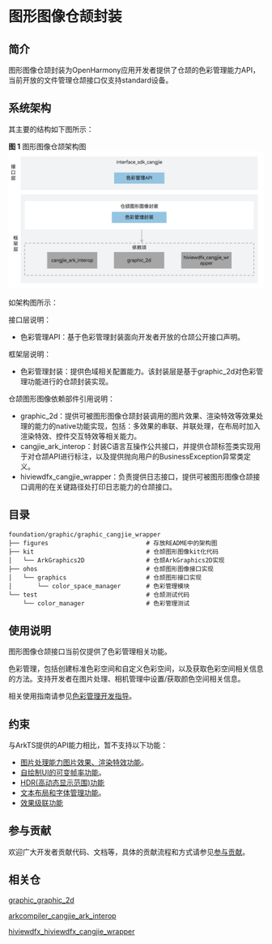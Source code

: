 # 图形图像仓颉封装

## 简介

图形图像仓颉封装为OpenHarmony应用开发者提供了仓颉的色彩管理能力API，当前开放的文件管理仓颉接口仅支持standard设备。

## 系统架构

其主要的结构如下图所示：

**图 1**  图形图像仓颉架构图
![图形图像仓颉接口](figures/graphic_cangjie_wrapper_architecture_zh.png)

如架构图所示：

接口层说明：

- 色彩管理API：基于色彩管理封装面向开发者开放的仓颉公开接口声明。

框架层说明：

- 色彩管理封装：提供色域相关配置能力。该封装层是基于graphic_2d对色彩管理功能进行的仓颉封装实现。

仓颉图形图像依赖部件引用说明：

- graphic_2d：提供可被图形图像仓颉封装调用的图片效果、渲染特效等效果处理的能力的native功能实现，包括：多效果的串联、并联处理，在布局时加入渲染特效、控件交互特效等相关能力。
- cangjie_ark_interop：封装C语言互操作公共接口，并提供仓颉标签类实现用于对仓颉API进行标注，以及提供抛向用户的BusinessException异常类定义。
- hiviewdfx_cangjie_wrapper：负责提供日志接口，提供可被图形图像仓颉接口调用的在关键路径处打印日志能力的仓颉接口。

## 目录

```
foundation/graphic/graphic_cangjie_wrapper
├── figures                           # 存放README中的架构图
├── kit                               # 仓颉图形图像kit化代码
│   └── ArkGraphics2D                 # 仓颉ArkGraphics2D实现
├── ohos                              # 仓颉图形图像接口实现
│   └── graphics                      # 仓颉图形接口实现
│       └── color_space_manager       # 色彩管理模块
└── test                              # 仓颉测试代码
    └── color_manager                 # 色彩管理测试
```

## 使用说明

图形图像仓颉接口当前仅提供了色彩管理相关功能。

色彩管理，包括创建标准色彩空间和自定义色彩空间，以及获取色彩空间相关信息的方法。支持开发者在图片处理、相机管理中设置/获取颜色空间相关信息。

相关使用指南请参见[色彩管理开发指导](https://gitcode.com/openharmony-sig/arkcompiler_cangjie_ark_interop/blob/master/doc/Dev_Guide/source_zh_cn/graphics/cj-color-manager-development-guide.md)。

## 约束

与ArkTS提供的API能力相比，暂不支持以下功能：

- [图片处理能力图片效果、渲染特效功能](https://gitcode.com/openharmony/docs/blob/master/zh-cn/application-dev/reference/apis-arkgraphics2d/js-apis-effectKit.md)。
- [自绘制UI的可变帧率功能](https://gitcode.com/openharmony/docs/blob/master/zh-cn/application-dev/reference/apis-arkgraphics2d/js-apis-graphics-displaySync.md)。
- [HDR(高动态显示范围)功能](https://gitcode.com/openharmony/docs/blob/master/zh-cn/application-dev/reference/apis-arkgraphics2d/js-apis-hdrCapability.md)
- [文本布局和字体管理功能](https://gitcode.com/openharmony/docs/blob/master/zh-cn/application-dev/reference/apis-arkgraphics2d/js-apis-graphics-text.md)。
- [效果级联功能](https://gitcode.com/openharmony/docs/blob/master/zh-cn/application-dev/reference/apis-arkgraphics2d/js-apis-uiEffect.md)

## 参与贡献

欢迎广大开发者贡献代码、文档等，具体的贡献流程和方式请参见[参与贡献](https://gitcode.com/openharmony/docs/blob/master/zh-cn/contribute/%E5%8F%82%E4%B8%8E%E8%B4%A1%E7%8C%AE.md)。

## 相关仓

[graphic_graphic_2d](https://gitcode.com/openharmony/graphic_graphic_2d/blob/master/README_zh.md)

[arkcompiler_cangjie_ark_interop](https://gitcode.com/openharmony-sig/arkcompiler_cangjie_ark_interop/blob/master/README_zh.md)

[hiviewdfx_hiviewdfx_cangjie_wrapper](https://gitcode.com/openharmony-sig/hiviewdfx_hiviewdfx_cangjie_wrapper/blob/master/README_zh.md)